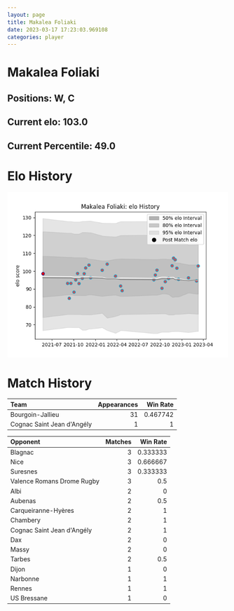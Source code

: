 ```yaml
---  
layout: page  
title: Makalea Foliaki  
date: 2023-03-17 17:23:03.969108  
categories: player  
---
```

# Makalea Foliaki

## Positions: W, C

## Current elo: 103.0

## Current Percentile: 49.0

# Elo History


![elo history](history_MakaleaFoliaki.png)
# Match History


| Team                       |   Appearances |   Win Rate |
|:---------------------------|--------------:|-----------:|
| Bourgoin-Jallieu           |            31 |   0.467742 |
| Cognac Saint Jean d'Angély |             1 |   1        |

| Opponent                   |   Matches |   Win Rate |
|:---------------------------|----------:|-----------:|
| Blagnac                    |         3 |   0.333333 |
| Nice                       |         3 |   0.666667 |
| Suresnes                   |         3 |   0.333333 |
| Valence Romans Drome Rugby |         3 |   0.5      |
| Albi                       |         2 |   0        |
| Aubenas                    |         2 |   0.5      |
| Carqueiranne-Hyères        |         2 |   1        |
| Chambery                   |         2 |   1        |
| Cognac Saint Jean d'Angély |         2 |   1        |
| Dax                        |         2 |   0        |
| Massy                      |         2 |   0        |
| Tarbes                     |         2 |   0.5      |
| Dijon                      |         1 |   0        |
| Narbonne                   |         1 |   1        |
| Rennes                     |         1 |   1        |
| US Bressane                |         1 |   0        |